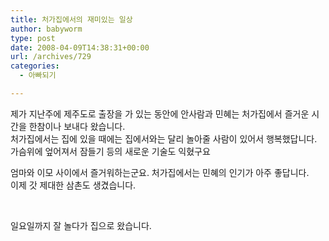 ```yaml
---
title: 처가집에서의 재미있는 일상
author: babyworm
type: post
date: 2008-04-09T14:38:31+00:00
url: /archives/729
categories:
  - 아빠되기

---
```

제가 지난주에 제주도로 출장을 가 있는 동안에 안사람과 민혜는 처가집에서 즐거운 시간을 한참이나 보내다 왔습니다.  
처가집에서는 집에 있을 때에는 집에서와는 달리 놀아줄 사람이 있어서 행복했답니다. 가슴위에 엎어져서 잠들기 등의 새로운 기술도 익혔구요

엄마와 이모 사이에서 즐거워하는군요. 처가집에서는 민혜의 인기가 아주 좋답니다.  
이제 갓 제대한 삼촌도 생겼습니다.

&nbsp;

일요일까지 잘 놀다가 집으로 왔습니다.